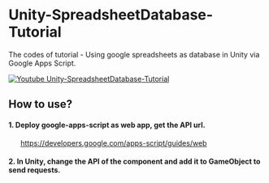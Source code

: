 # Unity-SpreadsheetDatabase-Tutorial
The codes of tutorial - Using google spreadsheets as database in Unity via Google Apps Script.

[![Youtube Unity-SpreadsheetDatabase-Tutorial](http://img.youtube.com/vi/SfRXsiuzbCI/0.jpg)](http://www.youtube.com/watch?v=SfRXsiuzbCI)

## How to use?
#### 1. Deploy google-apps-script as web app, get the API url.
&nbsp;&nbsp;&nbsp;&nbsp;&nbsp;&nbsp;https://developers.google.com/apps-script/guides/web
#### 2. In Unity, change the API of the component and add it to GameObject to send requests. 